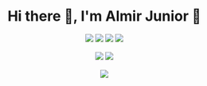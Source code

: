 <div align="center">
  <h1>Hi there 👋, I'm Almir Junior 🔭</h1>
  
  <div>
    <img src="https://github-readme-stats.vercel.app/api/pin/?username=TI-TecnicamenteIdiotas&repo=e-commerce">
    <img src="https://github-readme-stats.vercel.app/api/pin/?username=HRKings&repo=gitgudcli">
    <img src="https://github-readme-stats.vercel.app/api/pin/?username=AlmirJNR&repo=AlmirJNR.github.io">
    <img src="https://github-readme-stats.vercel.app/api/pin/?username=AlmirJNR&repo=NodeJS-Angular-FullStackApplication">
    <br><br>
    <div>
      <img src="https://github-readme-stats.vercel.app/api?username=AlmirJNR&show_icons=true&bg_color=160038&text_color=3DC299&icon_color=3DC299&title_color=FFFFFF&border_radius=2.5rem">
    <img src="https://github-readme-stats.vercel.app/api/top-langs?username=AlmirJNR&layout=compact&show_icons=true&bg_color=160038&text_color=3DC299&icon_color=3DC299&title_color=FFFFFF&border_radius=2.5rem">
    </div>
    <br>
    <img src="https://github-profile-trophy.vercel.app/?username=AlmirJNR&row=1&theme=algolia">
  </div>
</div>
<!--
**AlmirJNR/AlmirJNR** is a ✨ _special_ ✨ repository because its `README.md` (this file) appears on your GitHub profile.

Here are some ideas to get you started:

- 🔭 I’m currently working on ...
- 🌱 I’m currently learning ...
- 👯 I’m looking to collaborate on ...
- 🤔 I’m looking for help with ...
- 💬 Ask me about ...
- 📫 How to reach me: ...
- 😄 Pronouns: ...
- ⚡ Fun fact: ...
-->
